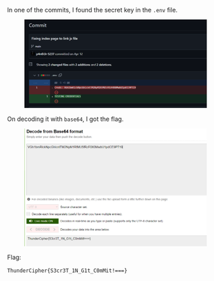 In one of the commits, I found the secret key in the `.env` file.

<figure><img src="../src/Misc/Web Automation/commit.png"></figure>

On decoding it with `base64`, I got the flag.

<figure><img src="../src/Misc/Web Automation/flag.png"></figure>

Flag:
```
ThunderCipher{S3cr3T_1N_G1t_C0mMit!===}
```